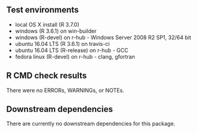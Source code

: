 ## Test environments

* local OS X install (R 3.7.0)
* windows (R 3.6.1) on win-builder
* windows (R-devel) on r-hub - Windows Server 2008 R2 SP1, 32/64 bit
* ubuntu 16.04 LTS (R 3.6.1) on travis-ci
* ubuntu 16.04 LTS (R-release) on r-hub - GCC
* fedora linux (R-devel) on r-hub - clang, gfortran

## R CMD check results

There were no ERRORs, WARNINGs, or NOTEs. 

## Downstream dependencies

There are currently no downstream dependencies for this package.

